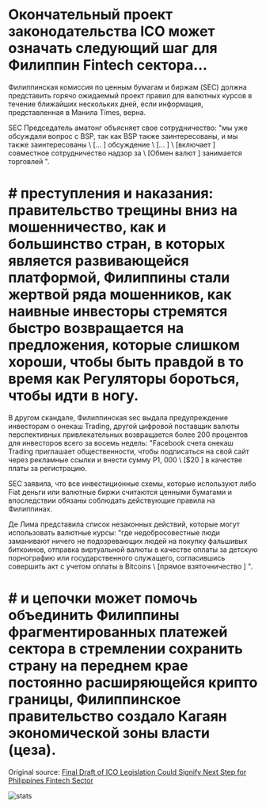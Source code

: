 # Окончательный проект законодательства ICO может означать следующий шаг для Филиппин Fintech сектора...

Филиппинская комиссия по ценным бумагам и биржам (SEC) должна представить горячо ожидаемый проект правил для валютных курсов в течение ближайших нескольких дней, если информация, представленная в Манила Times, верна.

SEC Председатель аматонг объясняет свое сотрудничество: "мы уже обсуждали вопрос с BSP, так как BSP также заинтересованы, и мы также заинтересованы \ [... \] обсуждение \ [... \] \ [включает \] совместное сотрудничество надзор за \ [Обмен валют \] занимается торговлей ".

# # преступления и наказания: правительство трещины вниз на мошенничество, как и большинство стран, в которых является развивающейся платформой, Филиппины стали жертвой ряда мошенников, как наивные инвесторы стремятся быстро возвращается на предложения, которые слишком хороши, чтобы быть правдой в то время как Регуляторы бороться, чтобы идти в ногу.

В другом скандале, Филиппинская sec выдала предупреждение инвесторам о онекаш Trading, другой цифровой поставщик валюты перспективных привлекательных возвращается более 200 процентов для инвесторов всего за восемь недель: "Facebook счета онекаш Trading приглашает общественности, чтобы подписаться на свой сайт через рекламные ссылки и внести сумму P1, 000 \ [$20 \] в качестве платы за регистрацию.

SEC заявила, что все инвестиционные схемы, которые используют либо Fiat деньги или валютные биржи считаются ценными бумагами и впоследствии обязаны соблюдать действующие правила на Филиппинах.

Де Лима представила список незаконных действий, которые могут использовать валютные курсы: "где недобросовестные люди заманивают ничего не подозревающих людей на покупку фальшивых биткоинов, отправка виртуальной валюты в качестве оплаты за детскую порнографию или государственного служащего, согласившись совершить акт с учетом оплаты в Bitcoins \ [прямое взяточничество \] ".

# # и цепочки может помочь объединить Филиппины фрагментированных платежей сектора в стремлении сохранить страну на переднем крае постоянно расширяющейся крипто границы, Филиппинское правительство создало Кагаян экономической зоны власти (цеза).

Original source: [Final Draft of ICO Legislation Could Signify Next Step for Philippines Fintech Sector](https://cointelegraph.com/news/final-draft-of-ico-legislation-could-signify-next-step-for-philippines-fintech-sector)

![stats](https://c.statcounter.com/11760860/0/a89fa40b/1/ "stats")